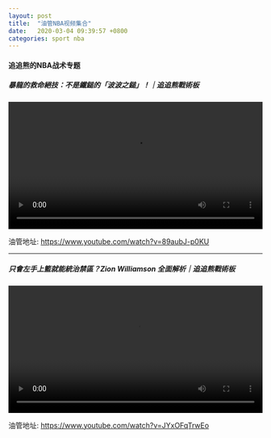 ```yaml
---
layout: post
title:  "油管NBA视频集合"
date:   2020-03-04 09:39:57 +0800
categories: sport nba 
---
```


#### 追追熊的NBA战术专题

##### 暴龍的救命絕技：不是鐵鎚的「波波之鎚」！｜追追熊戰術板
<video 
src="https://ichiehpan.github.io/videos/暴龍的救命絕技：不是鐵鎚的「波波之鎚」！｜追追熊戰術板.mp4" 
controls="controls" width="100%">
</video>

油管地址: https://www.youtube.com/watch?v=89aubJ-p0KU

---

##### 只會左手上籃就能統治禁區？Zion Williamson 全面解析｜追追熊戰術板
<video 
src="https://ichiehpan.github.io/videos/只會左手上籃就能統治禁區？Zion Williamson 全面解析｜追追熊戰術板.mp4" 
controls="controls" width="100%">
</video>

油管地址: https://www.youtube.com/watch?v=JYxOFqTrwEo